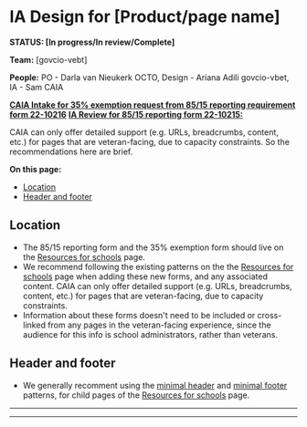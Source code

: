 # IA Design for [Product/page name]
**STATUS: [In progress/In review/Complete]**

**Team:** [govcio-vebt]

**People:** PO - Darla van Nieukerk OCTO, Design - Ariana Adili govcio-vbet, IA - Sam CAIA

[**CAIA Intake for 35% exemption request from 85/15 reporting requirement form 22-10216**](https://github.com/department-of-veterans-affairs/va.gov-team/issues/92587) 
[**IA Review for 85/15 reporting form 22-10215:** ](https://github.com/department-of-veterans-affairs/va.gov-team/issues/92142)

CAIA can only offer detailed support (e.g. URLs, breadcrumbs, content, etc.) for pages that are veteran-facing, due to capacity constraints. So the recommendations here are brief.


**On this page:**
- [Location](#location)
- [Header and footer](#header-and-footer)


## <a name="location"></a>Location<br>

- The 85/15 reporting form and the 35% exemption form should live on the [Resources for schools](https://www.va.gov/school-administrators/) page. 
- We recommend following the existing patterns on the the [Resources for schools](https://www.va.gov/school-administrators/) page when adding these new forms, and any associated content. CAIA can only offer detailed support (e.g. URLs, breadcrumbs, content, etc.) for pages that are veteran-facing, due to capacity constraints.
- Information about these forms doesn't need to be included or cross-linked from any pages in the veteran-facing experience, since the  audience for this info is school administrators, rather than veterans.



## <a name="header and footer"></a>Header and footer<br>

- We generally recomment using the [minimal header](https://design.va.gov/components/header/header-minimal) and [minimal footer](https://design.va.gov/components/footer/footer-minimal) patterns, for child pages of the [Resources for schools](https://www.va.gov/school-administrators/) page. 



<hr>
<hr>
